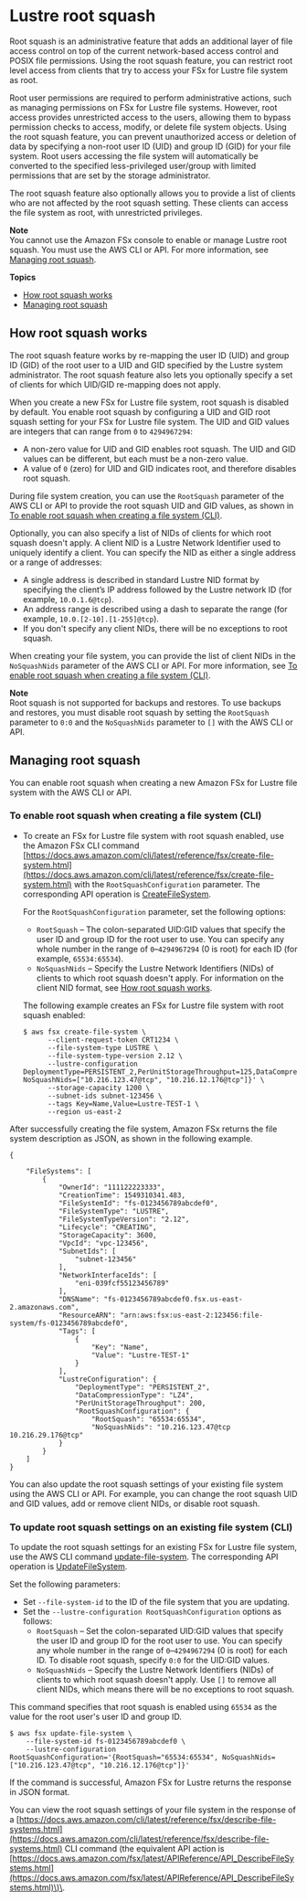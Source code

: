 # Lustre root squash<a name="root-squash"></a>

Root squash is an administrative feature that adds an additional layer of file access control on top of the current network\-based access control and POSIX file permissions\. Using the root squash feature, you can restrict root level access from clients that try to access your FSx for Lustre file system as root\.

Root user permissions are required to perform administrative actions, such as managing permissions on FSx for Lustre file systems\. However, root access provides unrestricted access to the users, allowing them to bypass permission checks to access, modify, or delete file system objects\. Using the root squash feature, you can prevent unauthorized access or deletion of data by specifying a non\-root user ID \(UID\) and group ID \(GID\) for your file system\. Root users accessing the file system will automatically be converted to the specified less\-privileged user/group with limited permissions that are set by the storage administrator\.

The root squash feature also optionally allows you to provide a list of clients who are not affected by the root squash setting\. These clients can access the file system as root, with unrestricted privileges\.

**Note**  
You cannot use the Amazon FSx console to enable or manage Lustre root squash\. You must use the AWS CLI or API\. For more information, see [Managing root squash](#manage-root-squash)\.

**Topics**
+ [How root squash works](#root-squash-overview)
+ [Managing root squash](#manage-root-squash)

## How root squash works<a name="root-squash-overview"></a>

The root squash feature works by re\-mapping the user ID \(UID\) and group ID \(GID\) of the root user to a UID and GID specified by the Lustre system administrator\. The root squash feature also lets you optionally specify a set of clients for which UID/GID re\-mapping does not apply\.

When you create a new FSx for Lustre file system, root squash is disabled by default\. You enable root squash by configuring a UID and GID root squash setting for your FSx for Lustre file system\. The UID and GID values are integers that can range from `0` to `4294967294`:
+ A non\-zero value for UID and GID enables root squash\. The UID and GID values can be different, but each must be a non\-zero value\.
+ A value of `0` \(zero\) for UID and GID indicates root, and therefore disables root squash\.

During file system creation, you can use the `RootSquash` parameter of the AWS CLI or API to provide the root squash UID and GID values, as shown in [To enable root squash when creating a file system \(CLI\)](#create-root-squash-cli)\.

Optionally, you can also specify a list of NIDs of clients for which root squash doesn't apply\. A client NID is a Lustre Network Identifier used to uniquely identify a client\. You can specify the NID as either a single address or a range of addresses:
+ A single address is described in standard Lustre NID format by specifying the client’s IP address followed by the Lustre network ID \(for example, `10.0.1.6@tcp`\)\.
+ An address range is described using a dash to separate the range \(for example, `10.0.[2-10].[1-255]@tcp`\)\.
+ If you don't specify any client NIDs, there will be no exceptions to root squash\.

When creating your file system, you can provide the list of client NIDs in the `NoSquashNids` parameter of the AWS CLI or API\. For more information, see [To enable root squash when creating a file system \(CLI\)](#create-root-squash-cli)\.

**Note**  
Root squash is not supported for backups and restores\. To use backups and restores, you must disable root squash by setting the `RootSquash` parameter to `0:0` and the `NoSquashNids` parameter to `[]` with the AWS CLI or API\.

## Managing root squash<a name="manage-root-squash"></a>

You can enable root squash when creating a new Amazon FSx for Lustre file system with the AWS CLI or API\. 

### To enable root squash when creating a file system \(CLI\)<a name="create-root-squash-cli"></a>
+ To create an FSx for Lustre file system with root squash enabled, use the Amazon FSx CLI command [https://docs.aws.amazon.com/cli/latest/reference/fsx/create-file-system.html](https://docs.aws.amazon.com/cli/latest/reference/fsx/create-file-system.html) with the `RootSquashConfiguration` parameter\. The corresponding API operation is [CreateFileSystem](https://docs.aws.amazon.com/fsx/latest/APIReference/API_CreateFileSystem.html)\.

  For the `RootSquashConfiguration` parameter, set the following options:
  + `RootSquash` – The colon\-separated UID:GID values that specify the user ID and group ID for the root user to use\. You can specify any whole number in the range of `0`–`4294967294` \(0 is root\) for each ID \(for example, `65534:65534`\)\.
  + `NoSquashNids` – Specify the Lustre Network Identifiers \(NIDs\) of clients to which root squash doesn't apply\. For information on the client NID format, see [How root squash works](#root-squash-overview)\.

  The following example creates an FSx for Lustre file system with root squash enabled:

  ```
  $ aws fsx create-file-system \
        --client-request-token CRT1234 \
        --file-system-type LUSTRE \
        --file-system-type-version 2.12 \
        --lustre-configuration DeploymentType=PERSISTENT_2,PerUnitStorageThroughput=125,DataCompressionType=LZ4,RootSquashConfiguration='{RootSquash="65534:65534", NoSquashNids=["10.216.123.47@tcp", "10.216.12.176@tcp"]}' \
        --storage-capacity 1200 \
        --subnet-ids subnet-123456 \
        --tags Key=Name,Value=Lustre-TEST-1 \
        --region us-east-2
  ```

After successfully creating the file system, Amazon FSx returns the file system description as JSON, as shown in the following example\.

```
{

    "FileSystems": [
        {
            "OwnerId": "111122223333",
            "CreationTime": 1549310341.483,
            "FileSystemId": "fs-0123456789abcdef0",
            "FileSystemType": "LUSTRE",
            "FileSystemTypeVersion": "2.12",
            "Lifecycle": "CREATING",
            "StorageCapacity": 3600,
            "VpcId": "vpc-123456",
            "SubnetIds": [
                "subnet-123456"
            ],
            "NetworkInterfaceIds": [
                "eni-039fcf55123456789"
            ],
            "DNSName": "fs-0123456789abcdef0.fsx.us-east-2.amazonaws.com",
            "ResourceARN": "arn:aws:fsx:us-east-2:123456:file-system/fs-0123456789abcdef0",
            "Tags": [
                {
                    "Key": "Name",
                    "Value": "Lustre-TEST-1"
                }
            ],
            "LustreConfiguration": {
                "DeploymentType": "PERSISTENT_2",
                "DataCompressionType": "LZ4",
                "PerUnitStorageThroughput": 200,
                "RootSquashConfiguration": {
                    "RootSquash": "65534:65534", 
                    "NoSquashNids": "10.216.123.47@tcp 10.216.29.176@tcp"
            }
        }
    ]
}
```

You can also update the root squash settings of your existing file system using the AWS CLI or API\. For example, you can change the root squash UID and GID values, add or remove client NIDs, or disable root squash\.

### To update root squash settings on an existing file system \(CLI\)<a name="update-root-squash-cli"></a>

To update the root squash settings for an existing FSx for Lustre file system, use the AWS CLI command [update\-file\-system](https://docs.aws.amazon.com/cli/latest/reference/fsx/update-file-system.html)\. The corresponding API operation is [UpdateFileSystem](https://docs.aws.amazon.com/fsx/latest/APIReference/API_UdateFileSystem.html)\.

Set the following parameters:
+ Set `--file-system-id` to the ID of the file system that you are updating\.
+ Set the `--lustre-configuration RootSquashConfiguration` options as follows:
  + `RootSquash` – Set the colon\-separated UID:GID values that specify the user ID and group ID for the root user to use\. You can specify any whole number in the range of `0`–`4294967294` \(0 is root\) for each ID\. To disable root squash, specify `0:0` for the UID:GID values\.
  + `NoSquashNids` – Specify the Lustre Network Identifiers \(NIDs\) of clients to which root squash doesn't apply\. Use `[]` to remove all client NIDs, which means there will be no exceptions to root squash\.

This command specifies that root squash is enabled using `65534` as the value for the root user's user ID and group ID\.

```
$ aws fsx update-file-system \
    --file-system-id fs-0123456789abcdef0 \
    --lustre-configuration RootSquashConfiguration='{RootSquash="65534:65534", NoSquashNids=["10.216.123.47@tcp", "10.216.12.176@tcp"]}'
```

If the command is successful, Amazon FSx for Lustre returns the response in JSON format\.

You can view the root squash settings of your file system in  the response of a [https://docs.aws.amazon.com/cli/latest/reference/fsx/describe-file-systems.html](https://docs.aws.amazon.com/cli/latest/reference/fsx/describe-file-systems.html) CLI command \(the equivalent API action is [https://docs.aws.amazon.com/fsx/latest/APIReference/API_DescribeFileSystems.html](https://docs.aws.amazon.com/fsx/latest/APIReference/API_DescribeFileSystems.html)\)\. 
